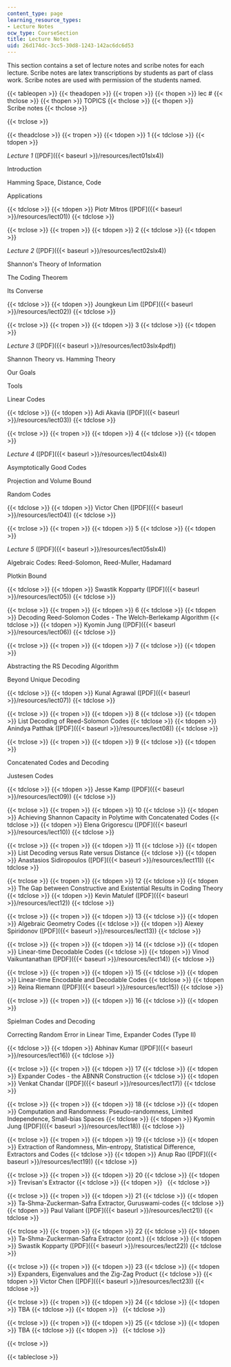 ```yaml
---
content_type: page
learning_resource_types:
- Lecture Notes
ocw_type: CourseSection
title: Lecture Notes
uid: 26d174dc-3cc5-30d8-1243-142ac6dc6d53
---
```


This section contains a set of lecture notes and scribe notes for each lecture. Scribe notes are latex transcriptions by students as part of class work. Scribe notes are used with permission of the students named.

{{< tableopen >}}
{{< theadopen >}}
{{< tropen >}}
{{< thopen >}}
lec #
{{< thclose >}}
{{< thopen >}}
TOPICS
{{< thclose >}}
{{< thopen >}}
Scribe notes
{{< thclose >}}

{{< trclose >}}

{{< theadclose >}}
{{< tropen >}}
{{< tdopen >}}
1
{{< tdclose >}}
{{< tdopen >}}


_Lecture 1_ ([PDF]({{< baseurl >}}/resources/lect01slx4))

Introduction

Hamming Space, Distance, Code

Applications


{{< tdclose >}}
{{< tdopen >}}
Piotr Mitros ([PDF]({{< baseurl >}}/resources/lect01))
{{< tdclose >}}

{{< trclose >}}
{{< tropen >}}
{{< tdopen >}}
2
{{< tdclose >}}
{{< tdopen >}}


_Lecture 2_ ([PDF]({{< baseurl >}}/resources/lect02slx4))

Shannon's Theory of Information

The Coding Theorem

Its Converse


{{< tdclose >}}
{{< tdopen >}}
Joungkeun Lim ([PDF]({{< baseurl >}}/resources/lect02))
{{< tdclose >}}

{{< trclose >}}
{{< tropen >}}
{{< tdopen >}}
3
{{< tdclose >}}
{{< tdopen >}}


_Lecture 3_ ([PDF]({{< baseurl >}}/resources/lect03slx4pdf))

Shannon Theory vs. Hamming Theory

Our Goals

Tools

Linear Codes


{{< tdclose >}}
{{< tdopen >}}
Adi Akavia ([PDF]({{< baseurl >}}/resources/lect03))
{{< tdclose >}}

{{< trclose >}}
{{< tropen >}}
{{< tdopen >}}
4
{{< tdclose >}}
{{< tdopen >}}


_Lecture 4_ ([PDF]({{< baseurl >}}/resources/lect04slx4))

Asymptotically Good Codes

Projection and Volume Bound

Random Codes


{{< tdclose >}}
{{< tdopen >}}
Victor Chen ([PDF]({{< baseurl >}}/resources/lect04))
{{< tdclose >}}

{{< trclose >}}
{{< tropen >}}
{{< tdopen >}}
5
{{< tdclose >}}
{{< tdopen >}}


_Lecture 5_ ([PDF]({{< baseurl >}}/resources/lect05slx4))

Algebraic Codes: Reed-Solomon, Reed-Muller, Hadamard

Plotkin Bound


{{< tdclose >}}
{{< tdopen >}}
Swastik Kopparty ([PDF]({{< baseurl >}}/resources/lect05))
{{< tdclose >}}

{{< trclose >}}
{{< tropen >}}
{{< tdopen >}}
6
{{< tdclose >}}
{{< tdopen >}}
Decoding Reed-Solomon Codes - The Welch-Berlekamp Algorithm
{{< tdclose >}}
{{< tdopen >}}
Kyomin Jung ([PDF]({{< baseurl >}}/resources/lect06))
{{< tdclose >}}

{{< trclose >}}
{{< tropen >}}
{{< tdopen >}}
7
{{< tdclose >}}
{{< tdopen >}}


Abstracting the RS Decoding Algorithm

Beyond Unique Decoding


{{< tdclose >}}
{{< tdopen >}}
Kunal Agrawal ([PDF]({{< baseurl >}}/resources/lect07))
{{< tdclose >}}

{{< trclose >}}
{{< tropen >}}
{{< tdopen >}}
8
{{< tdclose >}}
{{< tdopen >}}
List Decoding of Reed-Solomon Codes
{{< tdclose >}}
{{< tdopen >}}
Anindya Patthak ([PDF]({{< baseurl >}}/resources/lect08))
{{< tdclose >}}

{{< trclose >}}
{{< tropen >}}
{{< tdopen >}}
9
{{< tdclose >}}
{{< tdopen >}}


Concatenated Codes and Decoding

Justesen Codes


{{< tdclose >}}
{{< tdopen >}}
Jesse Kamp ([PDF]({{< baseurl >}}/resources/lect09))
{{< tdclose >}}

{{< trclose >}}
{{< tropen >}}
{{< tdopen >}}
10
{{< tdclose >}}
{{< tdopen >}}
Achieving Shannon Capacity in Polytime with Concatenated Codes
{{< tdclose >}}
{{< tdopen >}}
Elena Grigorescu ([PDF]({{< baseurl >}}/resources/lect10))
{{< tdclose >}}

{{< trclose >}}
{{< tropen >}}
{{< tdopen >}}
11
{{< tdclose >}}
{{< tdopen >}}
List Decoding versus Rate versus Distance
{{< tdclose >}}
{{< tdopen >}}
Anastasios Sidiropoulos ([PDF]({{< baseurl >}}/resources/lect11))
{{< tdclose >}}

{{< trclose >}}
{{< tropen >}}
{{< tdopen >}}
12
{{< tdclose >}}
{{< tdopen >}}
The Gap between Constructive and Existential Results in Coding Theory
{{< tdclose >}}
{{< tdopen >}}
Kevin Matulef ([PDF]({{< baseurl >}}/resources/lect12))
{{< tdclose >}}

{{< trclose >}}
{{< tropen >}}
{{< tdopen >}}
13
{{< tdclose >}}
{{< tdopen >}}
Algebraic Geometry Codes
{{< tdclose >}}
{{< tdopen >}}
Alexey Spiridonov ([PDF]({{< baseurl >}}/resources/lect13))
{{< tdclose >}}

{{< trclose >}}
{{< tropen >}}
{{< tdopen >}}
14
{{< tdclose >}}
{{< tdopen >}}
Linear-time Decodable Codes
{{< tdclose >}}
{{< tdopen >}}
Vinod Vaikuntanathan ([PDF]({{< baseurl >}}/resources/lect14))
{{< tdclose >}}

{{< trclose >}}
{{< tropen >}}
{{< tdopen >}}
15
{{< tdclose >}}
{{< tdopen >}}
Linear-time Encodable and Decodable Codes
{{< tdclose >}}
{{< tdopen >}}
Reina Riemann ([PDF]({{< baseurl >}}/resources/lect15))
{{< tdclose >}}

{{< trclose >}}
{{< tropen >}}
{{< tdopen >}}
16
{{< tdclose >}}
{{< tdopen >}}


Spielman Codes and Decoding

Correcting Random Error in Linear Time, Expander Codes (Type II)


{{< tdclose >}}
{{< tdopen >}}
Abhinav Kumar ([PDF]({{< baseurl >}}/resources/lect16))
{{< tdclose >}}

{{< trclose >}}
{{< tropen >}}
{{< tdopen >}}
17
{{< tdclose >}}
{{< tdopen >}}
Expander Codes - the ABNNR Construction
{{< tdclose >}}
{{< tdopen >}}
Venkat Chandar ([PDF]({{< baseurl >}}/resources/lect17))
{{< tdclose >}}

{{< trclose >}}
{{< tropen >}}
{{< tdopen >}}
18
{{< tdclose >}}
{{< tdopen >}}
Computation and Randomness: Pseudo-randomness, Limited Independence, Small-bias Spaces
{{< tdclose >}}
{{< tdopen >}}
Kyomin Jung ([PDF]({{< baseurl >}}/resources/lect18))
{{< tdclose >}}

{{< trclose >}}
{{< tropen >}}
{{< tdopen >}}
19
{{< tdclose >}}
{{< tdopen >}}
Extraction of Randomness, Min-entropy, Statistical Difference, Extractors and Codes
{{< tdclose >}}
{{< tdopen >}}
Anup Rao ([PDF]({{< baseurl >}}/resources/lect19))
{{< tdclose >}}

{{< trclose >}}
{{< tropen >}}
{{< tdopen >}}
20
{{< tdclose >}}
{{< tdopen >}}
Trevisan's Extractor
{{< tdclose >}}
{{< tdopen >}}
 
{{< tdclose >}}

{{< trclose >}}
{{< tropen >}}
{{< tdopen >}}
21
{{< tdclose >}}
{{< tdopen >}}
Ta-Shma-Zuckerman-Safra Extractor, Guruswami-codes
{{< tdclose >}}
{{< tdopen >}}
Paul Valiant ([PDF]({{< baseurl >}}/resources/lect21))
{{< tdclose >}}

{{< trclose >}}
{{< tropen >}}
{{< tdopen >}}
22
{{< tdclose >}}
{{< tdopen >}}
Ta-Shma-Zuckerman-Safra Extractor (cont.)
{{< tdclose >}}
{{< tdopen >}}
Swastik Kopparty ([PDF]({{< baseurl >}}/resources/lect22))
{{< tdclose >}}

{{< trclose >}}
{{< tropen >}}
{{< tdopen >}}
23
{{< tdclose >}}
{{< tdopen >}}
Expanders, Eigenvalues and the Zig-Zag Product
{{< tdclose >}}
{{< tdopen >}}
Victor Chen ([PDF]({{< baseurl >}}/resources/lect23))
{{< tdclose >}}

{{< trclose >}}
{{< tropen >}}
{{< tdopen >}}
24
{{< tdclose >}}
{{< tdopen >}}
TBA
{{< tdclose >}}
{{< tdopen >}}
 
{{< tdclose >}}

{{< trclose >}}
{{< tropen >}}
{{< tdopen >}}
25
{{< tdclose >}}
{{< tdopen >}}
TBA
{{< tdclose >}}
{{< tdopen >}}
 
{{< tdclose >}}

{{< trclose >}}

{{< tableclose >}}